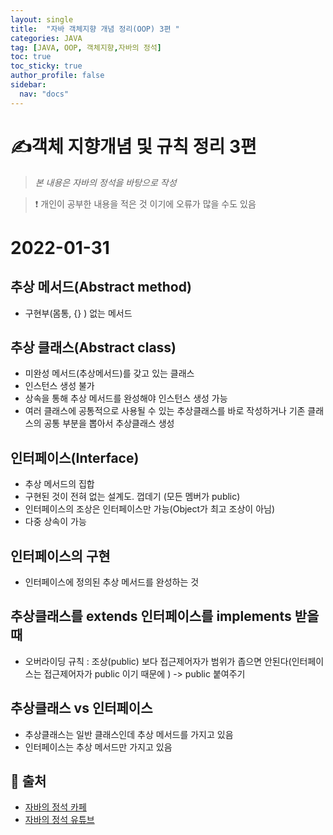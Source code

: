 ```yaml
---
layout: single
title:  "자바 객체지향 개념 정리(OOP) 3편 "
categories: JAVA
tag: [JAVA, OOP, 객체지향,자바의 정석]
toc: true
toc_sticky: true
author_profile: false
sidebar:
  nav: "docs"
---
```


# ✍객체 지향개념 및 규칙 정리 3편

<!--Quote-->
> *본 내용은 자바의 정석을 바탕으로 작성*

> ❗ 개인이 공부한 내용을 적은 것 이기에 오류가 많을 수도 있음

# 2022-01-31

## 추상 메서드(Abstract method)

- 구현부(몸통, {} ) 없는 메서드
<script src="https://gist.github.com/kimyeong96/f2fad5ff52fa3404df1c0434829e1c50.js"></script>

## 추상 클래스(Abstract class)

- 미완성 메서드(추상메서드)를 갖고 있는 클래스
- 인스턴스 생성 불가
- 상속을 통해 추상 메서드를 완성해야 인스턴스 생성 가능
- 여러 클래스에 공통적으로 사용될 수 있는 추상클래스를 바로 작성하거나 기존 클래스의 공통 부분을 뽑아서 추상클래스 생성

<script src="https://gist.github.com/kimyeong96/7c4e89390ac79d1cb2eb4737abb18e50.js"></script>

<script src="https://gist.github.com/kimyeong96/3aefa7a007fbc9ee763ef64a8bd732f8.js"></script>

## 인터페이스(Interface)

- 추상 메서드의 집합
- 구현된 것이 전혀 없는 설계도. 껍데기 (모든 멤버가 public)
- 인터페이스의 조상은 인터페이스만 가능(Object가 최고 조상이 아님)
- 다중 상속이 가능

<script src="https://gist.github.com/kimyeong96/c1be3b9c50cb6c506f121d91c5f33b13.js"></script>

## 인터페이스의 구현

- 인터페이스에 정의된 추상 메서드를 완성하는 것

<script src="https://gist.github.com/kimyeong96/6a7ec9c92d3f2f671a929675dab86658.js"></script>

## 추상클래스를 extends 인터페이스를 implements 받을때
<script src="https://gist.github.com/kimyeong96/68b914d2a6e2a3505868e31db2b39db9.js"></script>

- 오버라이딩 규칙 : 조상(public) 보다 접근제어자가 범위가 좁으면 안된다(인터페이스는 접근제어자가 public 이기 때문에 ) -> public 붙여주기


## 추상클래스 vs 인터페이스

- 추상클래스는 일반 클래스인데 추상 메서드를 가지고 있음
- 인터페이스는 추상 메서드만 가지고 있음


## 📑 출처

 - [자바의 정석 카페](https://cafe.naver.com/javachobostudy)
 - [자바의 정석 유튜브](https://www.youtube.com/user/MasterNKS)